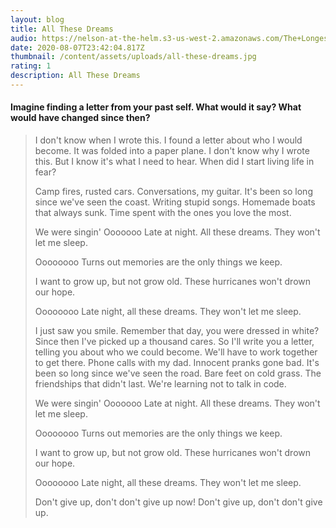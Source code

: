 ```yaml
---
layout: blog
title: All These Dreams
audio: https://nelson-at-the-helm.s3-us-west-2.amazonaws.com/The+Longest+Kiss.mp3
date: 2020-08-07T23:42:04.817Z
thumbnail: /content/assets/uploads/all-these-dreams.jpg
rating: 1
description: All These Dreams
---
```

#### Imagine finding a letter from your past self. What would it say? What would have changed since then?

> I don't know when I wrote this.
> I found a letter about who I would become.
> It was folded into a paper plane.
> I don't know why I wrote this.
> But I know it's what I need to hear.
> When did I start living life in fear?
>
> Camp fires, rusted cars.
> Conversations, my guitar.
> It's been so long since we've seen the coast.
> Writing stupid songs.
> Homemade boats that always sunk.
> Time spent with the ones you love the most.
>
> We were singin'
> Ooooooo
> Late at night.
> All these dreams.
> They won't let me sleep.
>
> Oooooooo
> Turns out memories
> are the only things we keep.
>
> I want to grow up, but not grow old.
> These hurricanes won't drown our hope.
>
> Oooooooo
> Late night, all these dreams.
> They won't let me sleep.
>
> I just saw you smile.
> Remember that day, you were dressed in white?
> Since then I've picked up a thousand cares.
> So I'll write you a letter,
> telling you about who we could become.
> We'll have to work together to get there.
> Phone calls with my dad.
> Innocent pranks gone bad.
> It's been so long since we've seen the road.
> Bare feet on cold grass.
> The friendships that didn't last.
> We're learning not to talk in code.
>
> We were singin'
> Ooooooo
> Late at night.
> All these dreams.
> They won't let me sleep.
>
> Oooooooo
> Turns out memories
> are the only things we keep.
>
> I want to grow up, but not grow old.
> These hurricanes won't drown our hope.
>
> Oooooooo
> Late night, all these dreams.
> They won't let me sleep.
>
> Don't give up, don't don't give up now!
> Don't give up, don't don't give up.